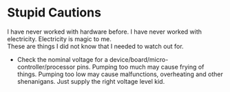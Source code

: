 # Stupid Cautions

I have never worked with hardware before. I have never worked with electricity.  Electricity is magic to me.    
These are things I did not know that I needed to watch out for. 


- Check the nominal voltage for a device/board/micro-controller/processor pins. Pumping too much may cause frying of things. Pumping too low may cause malfunctions, overheating and other shenanigans. Just supply the right voltage level kid.  
